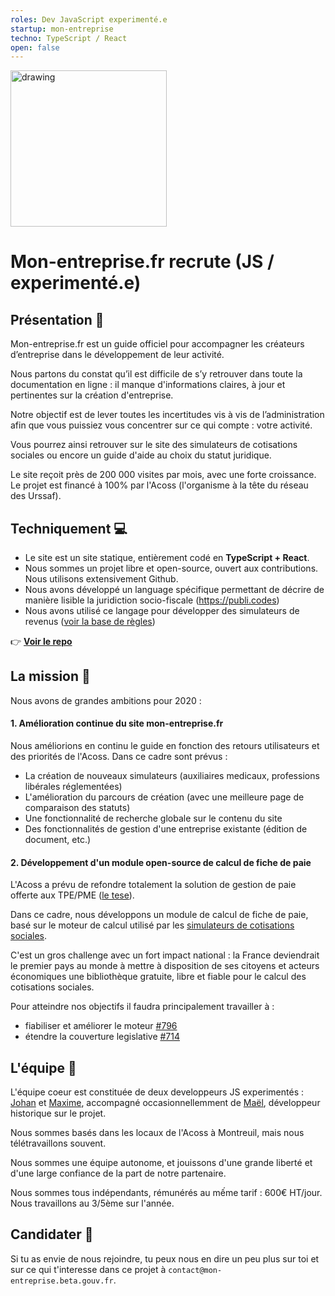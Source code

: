 ```yaml
---
roles: Dev JavaScript experimenté.e
startup: mon-entreprise
techno: TypeScript / React
open: false
---
```


<img src="https://mon-entreprise.fr/images/logo-share.png" alt="drawing" width="250"/>

# Mon-entreprise.fr recrute (JS / experimenté.e)

## Présentation 📯

Mon-entreprise.fr est un guide officiel pour accompagner les créateurs d’entreprise dans le développement de leur activité.

Nous partons du constat qu’il est difficile de s’y retrouver dans toute la documentation en ligne : il manque d'informations claires, à jour et pertinentes sur la création d'entreprise.

Notre objectif est de lever toutes les incertitudes vis à vis de l’administration afin que vous puissiez vous concentrer sur ce qui compte : votre activité.

Vous pourrez ainsi retrouver sur le site des simulateurs de cotisations sociales ou encore un guide d'aide au choix du statut juridique.

Le site reçoit près de 200 000 visites par mois, avec une forte croissance. Le projet est financé à 100% par l'Acoss (l'organisme à la tête du réseau des Urssaf).


## Techniquement 💻

- Le site est un site statique, entièrement codé en **TypeScript + React**. 
- Nous sommes un projet libre et open-source, ouvert aux contributions. Nous utilisons extensivement Github.
- Nous avons développé un language spécifique permettant de décrire de manière lisible la juridiction socio-fiscale (https://publi.codes)
- Nous avons utilisé ce langage pour développer des simulateurs de revenus ([voir la base de règles](https://mon-entreprise.fr/documentation/))

👉 **[Voir le repo](https://github.com/betagouv/mon-entreprise/)**

## La mission 🎯

Nous avons de grandes ambitions pour 2020 : 

#### 1. Amélioration continue du site mon-entreprise.fr
Nous améliorions en continu le guide en fonction des retours utilisateurs et des priorités de l'Acoss. Dans ce cadre sont prévus :

- La création de nouveaux simulateurs (auxiliaires medicaux, professions libérales réglementées)
- L'amélioration du parcours de création (avec une meilleure page de comparaison des statuts)
- Une fonctionnalité de recherche globale sur le contenu du site
- Des fonctionnalités de gestion d'une entreprise existante (édition de document, etc.)

#### 2. Développement d'un module open-source de calcul de fiche de paie
L'Acoss a prévu de refondre totalement la solution de gestion de paie offerte aux TPE/PME ([le tese](https://www.letese.urssaf.fr/portail/accueil.html)).

Dans ce cadre, nous développons un module de calcul de fiche de paie, basé sur le moteur de calcul utilisé par les [simulateurs de cotisations sociales](https://mon-entreprise.fr/simulateurs/salarié).

C'est un gros challenge avec un fort impact national : la France deviendrait le premier pays au monde à mettre à disposition de ses citoyens et acteurs économiques une bibliothèque gratuite, libre et fiable pour le calcul des cotisations sociales.

Pour atteindre nos objectifs il faudra principalement travailler à :
- fiabiliser et améliorer le moteur [#796](https://github.com/betagouv/mon-entreprise/issues/796)
- étendre la couverture legislative [#714](https://github.com/betagouv/mon-entreprise/issues/714)

## L'équipe 👥 

L'équipe coeur est constituée de deux developpeurs JS experimentés : [Johan](https://github.com/johangirod) et [Maxime](https://github.com/mquandalle), accompagné occasionnellemment de [Maël](https://github.com/laem), développeur historique sur le projet. 

Nous sommes basés dans les locaux de l'Acoss à Montreuil, mais nous télétravaillons souvent.

Nous sommes une équipe autonome, et jouissons d'une grande liberté et d'une large confiance de la part de notre partenaire.

Nous sommes tous indépendants, rémunérés au mếme tarif : 600€ HT/jour. Nous travaillons au 3/5ème sur l'année.

## Candidater 💌

Si tu as envie de nous rejoindre, tu peux nous en dire un peu plus sur toi et sur ce qui t'interesse dans ce projet à `contact@mon-entreprise.beta.gouv.fr`.
